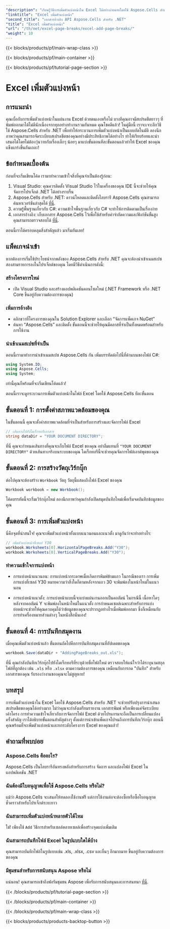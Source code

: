 ```yaml
---
"description": "เรียนรู้วิธีการเพิ่มตัวแบ่งหน้าใน Excel ได้อย่างง่ายดายโดยใช้ Aspose.Cells สำหรับ .NET ในคู่มือทีละขั้นตอนนี้ ปรับปรุงสเปรดชีตของคุณให้มีประสิทธิภาพ"
"linktitle": "Excel เพิ่มตัวแบ่งหน้า"
"second_title": "เอกสารอ้างอิง API Aspose.Cells สำหรับ .NET"
"title": "Excel เพิ่มตัวแบ่งหน้า"
"url": "/th/net/excel-page-breaks/excel-add-page-breaks/"
"weight": 10
---
```


{{< blocks/products/pf/main-wrap-class >}}

{{< blocks/products/pf/main-container >}}

{{< blocks/products/pf/tutorial-page-section >}}

# Excel เพิ่มตัวแบ่งหน้า

## การแนะนำ

คุณเบื่อกับการเพิ่มตัวแบ่งหน้าในแผ่นงาน Excel ด้วยตนเองหรือไม่ บางทีคุณอาจมีสเปรดชีตยาวๆ ที่พิมพ์ออกมาได้ไม่ดีนักเนื่องจากทุกอย่างทำงานรวมกันหมด คุณโชคดีแล้ว! ในคู่มือนี้ เราจะเจาะลึกวิธีใช้ Aspose.Cells สำหรับ .NET เพื่อทำให้กระบวนการเพิ่มตัวแบ่งหน้าเป็นแบบอัตโนมัติ ลองนึกภาพว่าคุณสามารถจัดระเบียบสเปรดชีตของคุณอย่างมีประสิทธิภาพได้อย่างไร ทำให้เรียบร้อยและนำเสนอได้โดยไม่ต้องวุ่นวายกับเรื่องเล็กๆ น้อยๆ มาแบ่งขั้นตอนทีละขั้นตอนแล้วทำให้ Excel ของคุณแข็งแกร่งขึ้นกันเถอะ!

## ข้อกำหนดเบื้องต้น

ก่อนที่จะเริ่มเขียนโค้ด เรามาทำความเข้าใจสิ่งที่คุณจำเป็นต้องรู้ก่อน:

1. Visual Studio: คุณควรติดตั้ง Visual Studio ไว้ในเครื่องของคุณ IDE นี้จะช่วยให้คุณจัดการโปรเจ็กต์ .NET ได้อย่างราบรื่น
2. Aspose.Cells สำหรับ .NET: ดาวน์โหลดและติดตั้งไลบรารี Aspose.Cells คุณสามารถค้นหาเวอร์ชันล่าสุดได้ [ที่นี่](https://releases-aspose.com/cells/net/).
3. ความรู้พื้นฐานเกี่ยวกับ C#: ความเข้าใจพื้นฐานเกี่ยวกับ C# จะทำให้การติดตามเป็นเรื่องง่าย
4. เอกสารอ้างอิง: เก็บเอกสาร Aspose.Cells ไว้เพื่อใช้สำหรับคำจำกัดความและฟังก์ชันขั้นสูง คุณสามารถตรวจสอบได้ [ที่นี่](https://reference-aspose.com/cells/net/).

ตอนนี้เราได้ครอบคลุมสิ่งสำคัญแล้ว มาเริ่มกันเลย!

## แพ็คเกจนำเข้า

หากต้องการเริ่มใช้ประโยชน์จากพลังของ Aspose.Cells สำหรับ .NET คุณจะต้องนำเข้าเนมสเปซสองสามรายการลงในโปรเจ็กต์ของคุณ โดยมีวิธีดำเนินการดังนี้:

### สร้างโครงการใหม่

- เปิด Visual Studio และสร้างแอปพลิเคชันคอนโซลใหม่ (.NET Framework หรือ .NET Core ขึ้นอยู่กับความต้องการของคุณ)

### เพิ่มการอ้างอิง

- คลิกขวาที่โครงการของคุณใน Solution Explorer และเลือก “จัดการแพ็คเกจ NuGet”
- ค้นหา “Aspose.Cells” และติดตั้ง ขั้นตอนนี้จะช่วยให้คุณมีคลาสที่จำเป็นทั้งหมดพร้อมสำหรับการใช้งาน

### นำเข้าเนมสเปซที่จำเป็น

ตอนนี้เรามาทำการนำเข้าเนมสเปซ Aspose.Cells กัน เพิ่มบรรทัดต่อไปนี้ที่ด้านบนของไฟล์ C#:

```csharp
using System.IO;
using Aspose.Cells;
using System;
```

เท่านี้คุณก็พร้อมที่จะเริ่มเขียนโค้ดแล้ว!

ตอนนี้เราจะดูกระบวนการเพิ่มตัวแบ่งหน้าในไฟล์ Excel โดยใช้ Aspose.Cells ทีละขั้นตอน

## ขั้นตอนที่ 1: การตั้งค่าสภาพแวดล้อมของคุณ

ในขั้นตอนนี้ คุณจะตั้งค่าสภาพแวดล้อมที่จำเป็นสำหรับการสร้างและจัดการไฟล์ Excel

```csharp
// เส้นทางไปยังไดเร็กทอรีเอกสาร
string dataDir = "YOUR DOCUMENT DIRECTORY";
```
ที่นี่ คุณจะกำหนดเส้นทางที่คุณจะเก็บไฟล์ Excel ของคุณ อย่าลืมแทนที่ `"YOUR DOCUMENT DIRECTORY"` ด้วยเส้นทางจริงบนระบบของคุณ ไดเร็กทอรีนี้จะช่วยคุณจัดการไฟล์เอาต์พุตของคุณ

## ขั้นตอนที่ 2: การสร้างวัตถุเวิร์กบุ๊ก

ต่อไปคุณจะต้องสร้าง `Workbook` วัตถุ วัตถุนี้แสดงถึงไฟล์ Excel ของคุณ

```csharp
Workbook workbook = new Workbook();
```
โค้ดบรรทัดนี้จะเริ่มเวิร์กบุ๊กใหม่ ลองนึกภาพว่าคุณกำลังเปิดสมุดบันทึกใหม่เพื่อเริ่มจดบันทึกข้อมูลของคุณ

## ขั้นตอนที่ 3: การเพิ่มตัวแบ่งหน้า

นี่คือจุดที่น่าสนใจ! คุณจะเพิ่มตัวแบ่งหน้าทั้งแบบแนวนอนและแนวตั้ง มาดูกันว่าจะทำอย่างไร:

```csharp
// เพิ่มตัวแบ่งหน้าที่เซลล์ Y30
workbook.Worksheets[0].HorizontalPageBreaks.Add("Y30");
workbook.Worksheets[0].VerticalPageBreaks.Add("Y30");
```

### ทำความเข้าใจการแบ่งหน้า

- การแบ่งหน้าแนวนอน: การแบ่งหน้ากระดาษเมื่อเกิดการพิมพ์ข้ามแถว ในกรณีของเรา การเพิ่มการแบ่งที่เซลล์ Y30 หมายความว่าสิ่งใดก็ตามหลังจากแถว 30 จะพิมพ์ลงในหน้าใหม่ในแนวนอน
  
- การแบ่งหน้าแนวตั้ง: การแบ่งหน้าแบบนี้จะแบ่งแผ่นงานออกเป็นคอลัมน์ ในกรณีนี้ เนื้อหาใดๆ หลังจากคอลัมน์ Y จะพิมพ์ลงในหน้าใหม่ในแนวตั้ง
การกำหนดเซลล์เฉพาะสำหรับการแบ่งย่อหน้าจะช่วยให้คุณควบคุมได้ว่าข้อมูลของคุณจะปรากฏอย่างไรเมื่อพิมพ์ออกมา ซึ่งก็เหมือนกับการทำเครื่องหมายส่วนต่างๆ ในหนังสือนั่นเอง!

## ขั้นตอนที่ 4: การบันทึกสมุดงาน

เมื่อคุณเพิ่มตัวแบ่งหน้าแล้ว ขั้นตอนถัดไปคือการบันทึกสมุดงานที่อัปเดตของคุณ

```csharp
workbook.Save(dataDir + "AddingPageBreaks_out.xls");
```
ที่นี่ คุณกำลังบันทึกเวิร์กบุ๊กไปยังไดเร็กทอรีที่ระบุด้วยชื่อไฟล์ใหม่ ตรวจสอบให้แน่ใจว่าได้ระบุนามสกุลไฟล์ที่ถูกต้อง เช่น `.xls` หรือ `.xlsx` ตามความต้องการของคุณ เหมือนกับการกด "บันทึก" สำหรับเอกสารของคุณ รับรองว่างานของคุณจะไม่สูญหาย!

## บทสรุป

การเพิ่มตัวแบ่งหน้าใน Excel โดยใช้ Aspose.Cells สำหรับ .NET จะช่วยปรับปรุงการนำเสนอสเปรดชีตของคุณได้อย่างมาก ไม่ว่าคุณจะกำลังเตรียมรายงาน เอกสารพิมพ์ หรือเพียงแค่จัดระเบียบเค้าโครง การทำความเข้าใจเกี่ยวกับการจัดการไฟล์ Excel ด้วยโปรแกรมจะถือเป็นการเปลี่ยนแปลงครั้งสำคัญ เราได้อธิบายขั้นตอนสำคัญต่างๆ ตั้งแต่การนำเข้าแพ็คเกจไปจนถึงการบันทึกเวิร์กบุ๊ก ตอนนี้ คุณพร้อมที่จะเพิ่มตัวแบ่งหน้าและยกระดับโครงการ Excel ของคุณแล้ว!

## คำถามที่พบบ่อย

### Aspose.Cells คืออะไร?

Aspose.Cells เป็นไลบรารีอันทรงพลังสำหรับการสร้าง จัดการ และแปลงไฟล์ Excel ในแอปพลิเคชัน .NET

### ฉันต้องมีใบอนุญาตเพื่อใช้ Aspose.Cells หรือไม่?

แม้ว่า Aspose.Cells จะเสนอให้ทดลองใช้งานฟรี แต่การใช้งานต่อจะต้องซื้อหรือซื้อใบอนุญาตชั่วคราวสำหรับโปรเจ็กต์ระยะยาว

### ฉันสามารถเพิ่มตัวแบ่งหน้าหลายตัวได้ไหม

ใช่! เพียงใช้ `Add` วิธีการสำหรับเซลล์หลายเซลล์เพื่อสร้างจุดแบ่งเพิ่มเติม

### ฉันสามารถบันทึกไฟล์ Excel ในรูปแบบใดได้บ้าง

คุณสามารถบันทึกไฟล์ในรูปแบบเช่น .xls, .xlsx, .csv และอื่นๆ อีกมากมาย ขึ้นอยู่กับความต้องการของคุณ

### มีชุมชนสำหรับการสนับสนุน Aspose หรือไม่

แน่นอน! คุณสามารถเข้าถึงฟอรัมชุมชน Aspose เพื่อรับการสนับสนุนและการสนทนา [ที่นี่](https://forum-aspose.com/c/cells/9).

{{< /blocks/products/pf/tutorial-page-section >}}

{{< /blocks/products/pf/main-container >}}

{{< /blocks/products/pf/main-wrap-class >}}

{{< blocks/products/products-backtop-button >}}